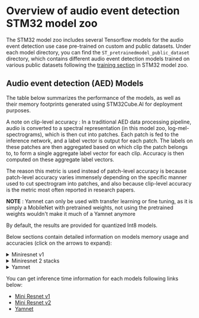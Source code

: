 # Overview of audio event detection STM32 model zoo

The STM32 model zoo includes several Tensorflow models for the audio event detection use case pre-trained on custom and public datasets.
Under each model directory, you can find the `ST_pretrainedmodel_public_dataset` directory, which contains different audio event detection models trained on various public datasets following the [training section](../src/training/README.md) in STM32 model zoo. 

## Audio event detection (AED) Models

The table below summarizes the performance of the models, as well as their memory footprints generated using STM32Cube.AI for deployment purposes.

A note on clip-level accuracy : In a traditional AED data processing pipeline, audio is converted to a spectral representation (in this model zoo, log-mel-spectrograms), which is then cut into patches. Each patch is fed to the inference network, and a label vector is output for each patch. The labels on these patches are then aggregated based on which clip the patch belongs to, to form a single aggregate label vector for each clip. Accuracy is then computed on these aggregate label vectors.

The reason this metric is used instead of patch-level accuracy is because patch-level accuracy varies immensely depending on the specific manner used to cut spectrogram into patches, and also because clip-level accuracy is the metric most often reported in research papers.

**NOTE** : Yamnet can only be used with transfer learning or fine tuning, as it is simply a MobileNet with pretrained weights, not using the pretrained weights wouldn't make it much of a Yamnet anymore

By default, the results are provided for quantized Int8 models.

Below sections contain detailed information on models memory usage and accuracies (click on the arrows to expand):
<details><summary>Miniresnet v1</summary>

| Models                     | Input shape | Implementation | Dataset    | Clip-level Accuracy (%)   | MACCs    (M) | Activation RAM (KiB) | Weights Flash (KiB) | STM32Cube.AI version  | Source
|---------------------------|--------------|-----------------|------------|----------------------|-------------|-----------------------|----------------------|-----------------------|--------
| Miniresnet  1 stack | 64x50 | TensorFlow     | ESC-10    | 89.9%                |   7.489        |   59.89            |   123.6        | 9.1.0                 |    [link](miniresnet/ST_pretrainedmodel_public_dataset/esc10/miniresnet_1stacks_64x50_tl/miniresnet_1stacks_64x50_tl_int8.tflite)
| Miniresnet  2 stacks 64x50 | 64x50x1 | TensorFlow     | ESC-10    | 93.6%                |   12.721        |   59.989            |   431.1        | 9.1.0                 |    [link](miniresnet/ST_pretrainedmodel_public_dataset/esc10/miniresnet_2stacks_64x50_tl/miniresnet_2stacks_64x50_tl_int8.tflite)

</details>
<details><summary>Miniresnet 2 stacks</summary>

| Models                     | Input shape | Implementation | Dataset    | Clip-level Accuracy (%)   | MACCs    (M) | Activation RAM (KiB) | Weights Flash (KiB) | STM32Cube.AI version  | Source
|---------------------------|--------------|-----------------|------------|----------------------|-------------|-----------------------|----------------------|-----------------------|--------
| Miniresnetv2 1 stack 64x50 | 64x50x1 |  TensorFlow     | ESC-10    | 91.1%                |   15.034      |   59.89            |   123.98        | 9.1.0                |    [link](miniresnetv2/ST_pretrainedmodel_public_dataset/esc10/miniresnetv2_1stacks_64x50_tl/miniresnetv2_1stacks_64x50_tl_int8.tflite)
| Miniresnetv2 2 stacks 64x50 | 64x50x1 | TensorFlow     | ESC-10    | 93.6%                |   27.501        |   59.89            |   431.98        | 9.1.0                |    [link](miniresnetv2/ST_pretrainedmodel_public_dataset/esc10/miniresnetv2_2stacks_64x50_tl/miniresnetv2_2stacks_64x50_tl_int8.tflite)

</details>
<details><summary>Yamnet</summary>

| Models                     | Input shape | Implementation | Dataset    | Clip-level Accuracy (%)   | MACCs    (M) | Activation RAM (KiB) | Weights Flash (KiB) | STM32Cube.AI version  | Source
|---------------------------|--------------|-----------------|------------|----------------------|-------------|-----------------------|----------------------|-----------------------|--------
| Yamnet 256 on ESC-10| 64x96x1 | TensorFlow     | ESC-10    | 94.9%                |   23.932        |   109.57            |   135.91      | 9.1.0                 |    [link](yamnet/ST_pretrainedmodel_public_dataset/esc10/yamnet_256_64x96_tl/yamnet_256_64x96_tl_int8.tflite)
| Yamnet 256 on FSD50K without unknown class| 64x96x1 | TensorFlow     | FSD50K 5 classes   | 87.0%                |   23.931        |   109.57            |   134.64      | 9.1.0                 |    [link](yamnet/ST_pretrainedmodel_public_dataset/fsd50k/yamnet_256_64x96_tl/without_unknown_class/yamnet_256_64x96_tl_int8.tflite)
| Yamnet 256 on FSD50K with unknown class| 64x96x1 | TensorFlow     | FSD50K 5 classes    | 73.9%                |   23.931        |   109.57            |   134.9      | 9.1.0                 |    [link](yamnet/ST_pretrainedmodel_public_dataset/fsd50k/yamnet_256_64x96_tl/with_unknown_class/yamnet_256_64x96_tl_int8.tflite)

</details>

You can get inference time information for each models following links below:
- [Mini Resnet v1](./miniresnet/README.md)
- [Mini Resnet v2](./miniresnetv2/README.md)
- [Yamnet](./yamnet/README.md)

